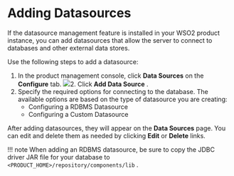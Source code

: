 # Adding Datasources

If the datasource management feature is installed in your WSO2 product instance, you can add datasources that allow the server to connect to databases and other external data stores.

Use the following steps to add a datasource:

1.  In the product management console, click **Data Sources** on the **Configure** tab.
    ![](http://docs.wso2.org/wiki/download/attachments/4885163/1.png?version=2&modificationDate=1327323080000)2.  Click **Add Data Source** .
3.  Specify the required options for connecting to the database. The available options are based on the type of datasource you are creating:
    -   Configuring a RDBMS Datasource
    -   Configuring a Custom Datasource

After adding datasources, they will appear on the **Data Sources** page. You can edit and delete them as needed by clicking **Edit** or **Delete** links.

!!! note
When adding an RDBMS datasource, be sure to copy the JDBC driver JAR file for your database to `<PRODUCT_HOME>/repository/components/lib` .



